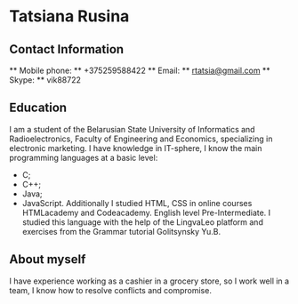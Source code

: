 # Tatsiana Rusina
## Contact Information
** Mobile phone: ** +375259588422
** Email: ** <rtatsia@gmail.com>
** Skype: ** vik88722
## Education
I am a student of the Belarusian State University of Informatics and Radioelectronics, Faculty of Engineering and Economics, specializing in electronic marketing. I have knowledge in IT-sphere, I know the main programming languages at a basic level:
- C;
- C++;
- Java;
- JavaScript.
Additionally I studied HTML, CSS in online courses HTMLacademy and Codeacademy.
English level Pre-Intermediate. I studied this language with the help of the LingvaLeo platform and exercises from the Grammar tutorial Golitsynsky Yu.B.
## About myself
I have experience working as a cashier in a grocery store, so I work well in a team, I know how to resolve conflicts and compromise.
